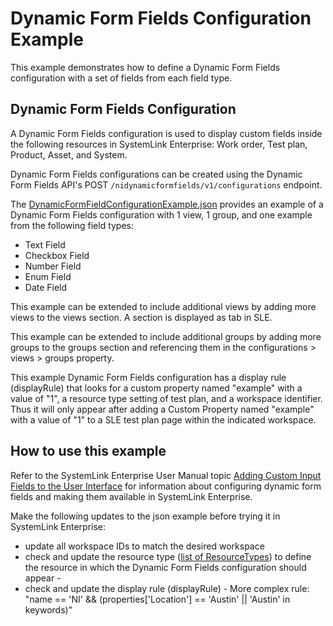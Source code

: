 # Dynamic Form Fields Configuration Example

This example demonstrates how to define a Dynamic Form Fields configuration 
with a set of fields from each field type.

## Dynamic Form Fields Configuration

A Dynamic Form Fields configuration is used to display custom fields inside 
the following resources in SystemLink Enterprise: Work order, Test plan, 
Product, Asset, and System. 

Dynamic Form Fields configurations can be created using the Dynamic Form 
Fields API's POST `/nidynamicformfields/v1/configurations` endpoint. 

The [DynamicFormFieldConfigurationExample.json](DynamicFormFieldConfigurationExample.json) 
provides an example of a Dynamic Form Fields configuration with 1 view,
1 group, and one example from the following field types:

  - Text Field
  - Checkbox Field
  - Number Field
  - Enum Field
  - Date Field

This example can be extended to include additional views by adding more views to the views section. A section is displayed as tab in SLE.

This example can be extended to include additional groups by adding more groups to the groups section and referencing them in the configurations > views > groups property.

This example Dynamic Form Fields configuration has a display rule (displayRule) that looks for a custom property named "example" with a value of "1", a resource type setting of test plan, and a workspace identifier. Thus it will only appear after adding a Custom Property named "example" with a value of "1" to a SLE test plan page within the indicated workspace.

## How to use this example

Refer to the SystemLink Enterprise User Manual topic [Adding Custom Input Fields to the User Interface](https://www.ni.com/docs/en-US/bundle/systemlink-enterprise/page/adding-custom-fields-to-the-ui.html) for information about configuring dynamic form fields and making them available in SystemLink Enterprise.

Make the following updates to the json example before trying it in SystemLink Enterprise:

  - update all workspace IDs to match the desired workspace
  - check and update the resource type ([list of ResourceTypes](https://www.ni.com/docs/en-US/bundle/systemlink-enterprise/page/initiating-dynamic-form-field-configuration.html])) to define the resource in which the
    Dynamic Form Fields configuration should appear - 
  - check and update the display rule (displayRule) - More complex rule: "name == 'NI' &&
     (properties['Location'] == 'Austin' || 'Austin' in keywords)"
